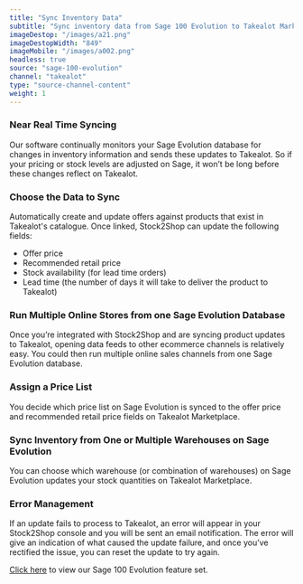 ```yaml
---
title: "Sync Inventory Data"
subtitle: "Sync inventory data from Sage 100 Evolution to Takealot Marketplace."
imageDestop: "/images/a21.png"
imageDestopWidth: "849"
imageMobile: "/images/a002.png"
headless: true
source: "sage-100-evolution"
channel: "takealot"
type: "source-channel-content"
weight: 1
---
```


### Near Real Time Syncing
Our software continually monitors your Sage Evolution database for changes in inventory information and sends these updates to Takealot. So if your pricing or stock levels are adjusted on Sage, it won’t be long before these changes reflect on Takealot.

### Choose the Data to Sync
Automatically create and update offers against products that exist in Takealot's catalogue. Once linked, Stock2Shop can update the following fields:
- Offer price
- Recommended retail price
- Stock availability (for lead time orders)
- Lead time (the number of days it will take to deliver the product to Takealot)

### Run Multiple Online Stores from one Sage Evolution Database
Once you’re integrated with Stock2Shop and are syncing product updates to Takealot, opening data feeds to other ecommerce channels is relatively easy. You could then run multiple online sales channels from one Sage Evolution database.

### Assign a Price List
You decide which price list on Sage Evolution is synced to the offer price and recommended retail price fields on Takealot Marketplace.

### Sync Inventory from One or Multiple Warehouses on Sage Evolution
You can choose which warehouse (or combination of warehouses) on Sage Evolution updates your stock quantities on Takealot Marketplace.

### Error Management
If an update fails to process to Takealot, an error will appear in your Stock2Shop console and you will be sent an email notification. The error will give an indication of what caused the update failure, and once you’ve rectified the issue, you can reset the update to try again.

[Click here](/help/features/sage-100-evolution/ "Sage 100 Evolution Features") to view our Sage 100 Evolution feature set.